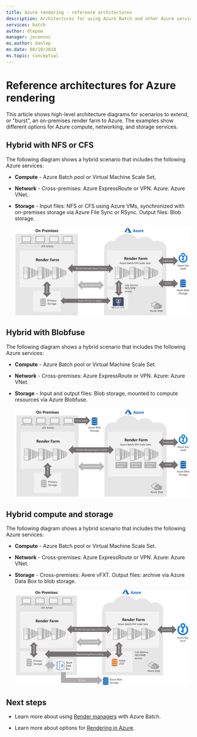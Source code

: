 ```yaml
---
title: Azure rendering - reference architectures 
description: Architectures for using Azure Batch and other Azure services to extend an on-premises render farm by bursting to the cloud 
services: batch
author: dlepow
manager: jeconnoc
ms.author: danlep
ms.date: 08/10/2018
ms.topic: conceptual
---
```


# Reference architectures for Azure rendering

This article shows high-level architecture diagrams for scenarios to extend, or "burst", an on-premises render farm to Azure. The examples show different options for Azure compute, networking, and storage services.

## Hybrid with NFS or CFS

The following diagram shows a hybrid scenario that includes the following Azure services:

* **Compute** - Azure Batch pool or Virtual Machine Scale Set,

* **Network** - Cross-premises: Azure ExpressRoute or VPN. Azure: Azure VNet.

* **Storage** - Input files: NFS or CFS using Azure VMs, synchronized with on-premises storage via Azure File Sync or RSync. Output files: Blob storage.

  ![Cloud bursting - Hybrid with NFS or CFS](./media/batch-rendering-architectures/hybrid-nfs-cfs.png)

## Hybrid with Blobfuse

The following diagram shows a hybrid scenario that includes the following Azure services:

* **Compute** - Azure Batch pool or Virtual Machine Scale Set.

* **Network** - Cross-premises: Azure ExpressRoute or VPN. Azure: Azure VNet.

* **Storage** - Input and output files: Blob storage, mounted to compute resources via Azure Blobfuse.

  ![Cloud bursting - Hybrid with Blobfuse](./media/batch-rendering-architectures/hybrid-blob-fuse.png)

## Hybrid compute and storage

The following diagram shows a hybrid scenario that includes the following Azure services:

* **Compute** - Azure Batch pool or Virtual Machine Scale Set.

* **Network** - Cross-premises: Azure ExpressRoute or VPN. Azure: Azure VNet.

* **Storage** - Cross-premises: Avere vFXT. Output files: archive via Azure Data Box to blob storage.

  ![Cloud bursting - Hybrid compute and storage](./media/batch-rendering-architectures/hybrid-compute-storage.png)


## Next steps

* Learn more about using [Render managers](batch-rendering-render-managers.md) with Azure Batch.

* Learn more about options for [Rendering in Azure](batch-rendering-service.md).